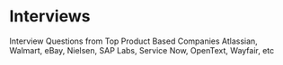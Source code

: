 # Interviews
Interview Questions from Top Product Based Companies Atlassian, Walmart, eBay, Nielsen, SAP Labs, Service Now, OpenText, Wayfair, etc

